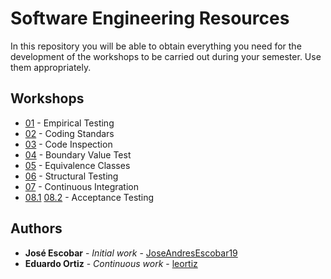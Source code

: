 # Software Engineering Resources

In this repository you will be able to obtain everything you need for the development of the workshops to be carried out during your semester. 
Use them appropriately.

## Workshops
* [01](http://www.dropwizard.io/1.0.2/docs/) - Empirical Testing
* [02](https://github.com/leortyz/CodingStandards) - Coding Standars
* [03](https://github.com/leortyz/CodeInspection) - Code Inspection
* [04](https://rometools.github.io/rome/) - Boundary Value Test
* [05](https://rometools.github.io/rome/) - Equivalence Classes
* [06](https://rometools.github.io/rome/) - Structural Testing
* [07](https://github.com/leortyz/ContinuousIntegration) - Continuous Integration
* [08.1](https://github.com/leortyz/AcceptanceTesting_1) [08.2](https://github.com/leortyz/AcceptanceTesting_2)  - Acceptance Testing

## Authors

* **José Escobar** - *Initial work* - [JoseAndresEscobar19](https://github.com/JoseAndresEscobar19)
* **Eduardo Ortiz** - *Continuous work* - [leortiz](https://github.com/leortyz)